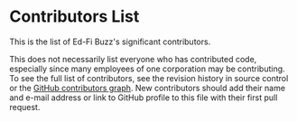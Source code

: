 # Contributors List

This is the list of Ed-Fi Buzz's significant contributors.

This does not necessarily list everyone who has contributed code, especially
since many employees of one corporation may be contributing. To see the full
list of contributors, see the revision history in source control or the [GitHub
contributors
graph](https://github.com/Ed-Fi-Alliance-OSS/Buzz/graphs/contributors).
New contributors should add their name and e-mail address or link to GitHub
profile to this file with their first pull request.
